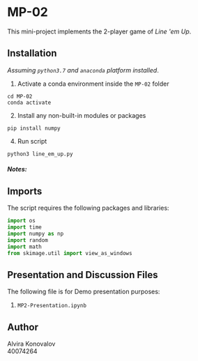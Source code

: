 # MP-02
This mini-project implements the 2-player game of <i>Line 'em Up</i>.

## Installation
*Assuming `python3.7` and `anaconda` platform installed*. <br>
1. Activate a conda environment inside the `MP-02` folder <br>
```shell
cd MP-02
conda activate
```

2. Install any non-built-in modules or packages<br>
```shell
pip install numpy
```
4. Run script<br>
```shell
python3 line_em_up.py
```
##### Notes: 
## Imports
The script requires the following packages and libraries:
```python
import os
import time
import numpy as np
import random
import math
from skimage.util import view_as_windows
```

## Presentation and Discussion Files
The following file is for Demo presentation purposes:
1. `MP2-Presentation.ipynb`

## Author
Alvira Konovalov<br>
40074264
